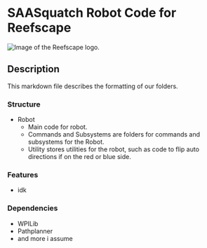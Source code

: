 # SAASquatch Robot Code for Reefscape
![Image of the Reefscape logo.](https://info.firstinspires.org/hs-fs/hubfs/2025%20Season/Season%20Assets/FIRST_DIVE-reefscape-PatchLogo.png?width=283&height=343&name=FIRST_DIVE-reefscape-PatchLogo.png)
## Description
This markdown file describes the formatting of our folders.
### Structure
* Robot 
  * Main code for robot.
  * Commands and Subsystems are folders for commands and subsystems for the Robot.
  * Utility stores utilities for the robot, such as code to flip auto directions if on the red or blue side.
### Features
* idk
### Dependencies 
* WPILib
* Pathplanner
* and more i assume